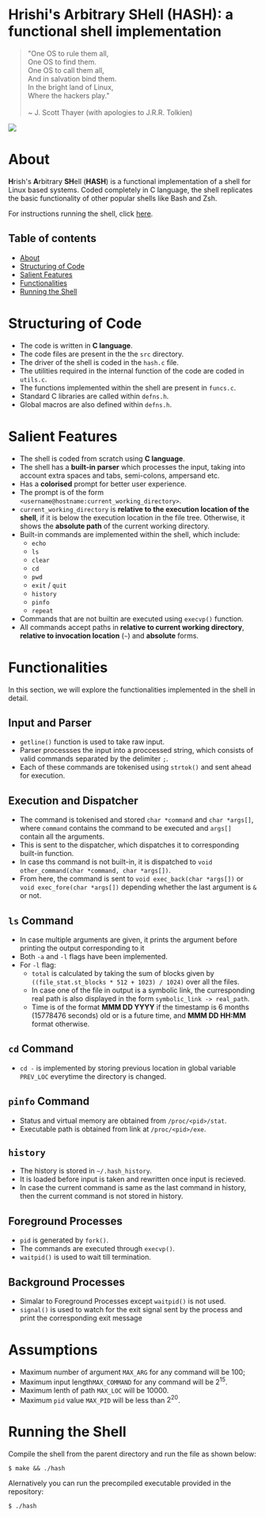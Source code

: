 # Hrishi's Arbitrary SHell (HASH): a functional shell implementation


> "One OS to rule them all,<br>
> One OS to find them. <br>
> One OS to call them all, <br>
> And in salvation bind them. <br>
> In the bright land of Linux, <br>
> Where the hackers play." <br>
> <br>
>~ J. Scott Thayer (with apologies to J.R.R. Tolkien)

<img src="https://cdn.discordapp.com/attachments/880398206817685514/888403502618009650/unknown.png">

# About

**H**rish's **A**rbitrary **SH**ell (**HASH**) is a functional implementation of a shell for Linux based systems. Coded completely in C language, the shell replicates the basic functionality of other popular shells like Bash and Zsh. 

For instructions running the shell, click [here](#running-the-shell).

## Table of contents
- [About](#About)
- [Structuring of Code](#Structuring-of-Code)
- [Salient Features](#Salient-Features)
- [Functionalities](#Functionalities)
- [Running the Shell](#Running-the-Shell)

# Structuring of Code
- The code is written in **C language**.
- The code files are present in the the `src` directory.
- The driver of the shell is coded in the `hash.c` file.
- The utilities required in the internal function of the code are coded in `utils.c`.
- The functions implemented within the shell are present in `funcs.c`.
- Standard C libraries are called within `defns.h`. 
- Global macros are also defined within `defns.h`.

# Salient Features
- The shell is coded from scratch using **C language**.
- The shell has a **built-in parser** which processes the input, taking into account extra spaces and tabs, semi-colons, ampersand etc.
- Has a **colorised** prompt for better user experience.
- The prompt is of the form `<username@hostname:current_working_directory>`.
- `current_working_directory` is **relative to the execution location of the shell**, if it is below the execution location in the file tree. Otherwise, it shows the **absolute path** of the current working directory. 
- Built-in commands are implemented within the shell, which include:
  - `echo`
  - `ls`
  - `clear`
  - `cd`
  - `pwd`
  - `exit` / `quit`
  - `history`
  - `pinfo`
  - `repeat`
- Commands that are not builtin are executed using `execvp()` function.
- All commands accept paths in **relative to current working directory**, **relative to invocation location** (`~`) and **absolute** forms.

# Functionalities
In this section, we will explore the functionalities implemented in the shell in detail.

## Input and Parser
- `getline()` function is used to take raw input.
- Parser processses the input into a proccessed string, which consists of valid commands separated by the delimiter `;`.
- Each of these commands are tokenised using `strtok()` and sent ahead for execution.

## Execution and Dispatcher
- The command is tokenised and stored `char *command` and `char *args[]`, where `command` contains the command to be executed and `args[]` contain all the arguments.
- This is sent to the dispatcher, which dispatches it to corresponding built-in function.
- In case ths command is not built-in, it is dispatched to `void other_command(char *command, char *args[])`.
- From here, the command is sent to `void exec_back(char *args[])` or `void exec_fore(char *args[])` depending whether the last argument is `&` or not.

## `ls` Command
- In case multiple arguments are given, it prints the argument before printing the output corresponding to it 
- Both `-a` and `-l` flags have been implemented.
- For `-l` flag:
  - `total` is calculated by taking the sum of blocks given by `((file_stat.st_blocks * 512 + 1023) / 1024)` over all the files.
  - In case one of the file in output is a symbolic link, the curresponding real path is also displayed in the form `symbolic_link -> real_path`.
  - Time is of the format **MMM DD YYYY** if the timestamp is 6 months (15778476 seconds) old or is a future time, and **MMM DD HH:MM** format otherwise.

## `cd` Command
- `cd -` is implemented by storing previous location in global variable `PREV_LOC` everytime the directory is changed.

## `pinfo` Command
- Status and virtual memory are obtained from `/proc/<pid>/stat`.
- Executable path is obtained from link at `/proc/<pid>/exe`.

## `history`
- The history is stored in `~/.hash_history`.
- It is loaded before input is taken and rewritten once input is recieved.
- In case the current command is same as the last command in history, then the current command is not stored in history.

## Foreground Processes
- `pid` is generated by `fork()`.
- The commands are executed through `execvp()`.
- `waitpid()` is used to wait till termination.

## Background Processes
- Simalar to Foreground Processes except `waitpid()` is not used.
- `signal()` is used to watch for the exit signal sent by the process and print the corresponding exit message

# Assumptions 
- Maximum number of argument `MAX_ARG` for any command will be 100;
- Maximum input length`MAX_COMMAND` for any command will be $2^15$.
- Maximum lenth of path `MAX_LOC` will be 10000.
- Maximum `pid` value `MAX_PID` will be less than $2^20$.

# Running the Shell
Compile the shell from the parent directory and run the file as shown below:
```
$ make && ./hash
```
Alernatively you can run the precompiled executable provided in the repository:
```
$ ./hash
```

